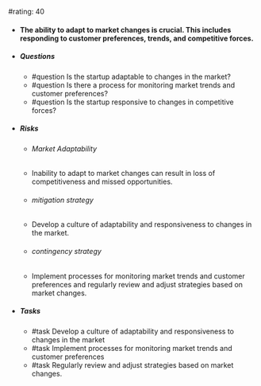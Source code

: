 #rating: 40
- #### The ability to adapt to market changes is crucial. This includes responding to customer preferences, trends, and competitive forces.
- ##### Questions
  - #question Is the startup adaptable to changes in the market?
  - #question Is there a process for monitoring market trends and customer preferences?
  - #question Is the startup responsive to changes in competitive forces?
- ##### Risks

  - ###### Market Adaptability
  - Inability to adapt to market changes can result in loss of competitiveness and missed opportunities.
  - ###### mitigation strategy
  - Develop a culture of adaptability and responsiveness to changes in the market.
  - ###### contingency strategy
  - Implement processes for monitoring market trends and customer preferences and regularly review and adjust strategies based on market changes.
- ##### Tasks
  - #task Develop a culture of adaptability and responsiveness to changes in the market
  - #task  Implement processes for monitoring market trends and customer preferences
  - #task  Regularly review and adjust strategies based on market changes.



